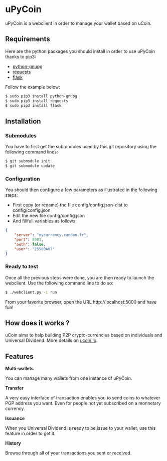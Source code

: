 # uPyCoin

uPyCoin is a webclient in order to manage your wallet based on uCoin.

## Requirements

Here are the python packages you should install in order to use uPyCoin thanks to pip3:

 * [python-gnupg](http://pythonhosted.org/python-gnupg/)
 * [requests](http://python-requests.org/)
 * [flask](flask.pocoo.org)

Follow the example below:

```bash
$ sudo pip3 install python-gnupg
$ sudo pip3 install requests
$ sudo pip3 install flask
```

## Installation

### Submodules

You have to first get the submodules used by this git repository using the following command lines:

```bash
$ git submodule init
$ git submodule update
```

### Configuration

You should then configure a few parameters as illustrated in the following steps:

* First copy (or rename) the file config/config.json-dist to config/config.json
* Edit the new file config/config.json
* And fillfull variables as follows:
```json
{
    "server": "mycurrency.candan.fr",
    "port": 8081,
    "auth": false,
    "user": "25500A07"
}
```

### Ready to test

Once all the previous steps were done, you are then ready to launch the webclient. Use the following command line to do so:

```bash
$ ./webclient.py -i run
```

From your favorite browser, open the URL http://localhost:5000 and have fun!

## How does it works ?

uCoin aims to help building P2P crypto-currencies based on individuals and Universal Dividend. More details on [ucoin.io](http://ucoin.io).

## Features

**Multi-wallets**

You can manage many wallets from one instance of uPyCoin.

**Transfer**

A very easy interface of transaction enables you to send coins to whatever PGP address you want. Even for people not yet subscribed on a monnetary currency.

**Issuance**

When you Universal Dividend is ready to be issue to your wallet, use this feature in order to get it.

**History**

Browse through all of your transactions you sent or received.
